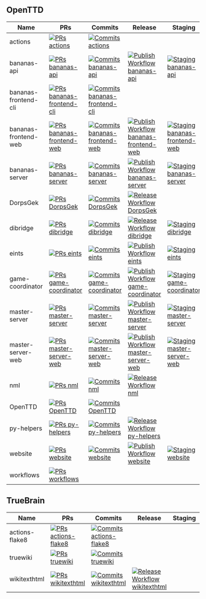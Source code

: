 ## OpenTTD
| Name | PRs | Commits | Release | Staging | Production |
| --- | --- | --- | --- | --- | --- |
| actions| [![PRs actions](https://img.shields.io/github/issues-pr/OpenTTD/actions?label=)](https://github.com/OpenTTD/actions/pulls)| [![Commits actions](https://img.shields.io/github/commits-since/OpenTTD/actions/latest/main?label=)](https://github.com/OpenTTD/actions/commits/main)||||
| bananas-api| [![PRs bananas-api](https://img.shields.io/github/issues-pr/OpenTTD/bananas-api?label=)](https://github.com/OpenTTD/bananas-api/pulls)| [![Commits bananas-api](https://img.shields.io/github/commits-since/OpenTTD/bananas-api/latest/main?label=)](https://github.com/OpenTTD/bananas-api/commits/main)| [![Publish Workflow bananas-api](https://img.shields.io/github/actions/workflow/status/OpenTTD/bananas-api/publish.yml?label=)](https://github.com/OpenTTD/bananas-api/actions/workflows/publish.yml)| [![Staging bananas-api](https://img.shields.io/github/deployments/OpenTTD/bananas-api/staging?label=)](https://github.com/OpenTTD/bananas-api/deployments)| [![Production bananas-api](https://img.shields.io/github/deployments/OpenTTD/bananas-api/production?label=)](https://github.com/OpenTTD/bananas-api/deployments)|
| bananas-frontend-cli| [![PRs bananas-frontend-cli](https://img.shields.io/github/issues-pr/OpenTTD/bananas-frontend-cli?label=)](https://github.com/OpenTTD/bananas-frontend-cli/pulls)| [![Commits bananas-frontend-cli](https://img.shields.io/github/commits-since/OpenTTD/bananas-frontend-cli/latest/main?label=)](https://github.com/OpenTTD/bananas-frontend-cli/commits/main)||||
| bananas-frontend-web| [![PRs bananas-frontend-web](https://img.shields.io/github/issues-pr/OpenTTD/bananas-frontend-web?label=)](https://github.com/OpenTTD/bananas-frontend-web/pulls)| [![Commits bananas-frontend-web](https://img.shields.io/github/commits-since/OpenTTD/bananas-frontend-web/latest/main?label=)](https://github.com/OpenTTD/bananas-frontend-web/commits/main)| [![Publish Workflow bananas-frontend-web](https://img.shields.io/github/actions/workflow/status/OpenTTD/bananas-frontend-web/publish.yml?label=)](https://github.com/OpenTTD/bananas-frontend-web/actions/workflows/publish.yml)| [![Staging bananas-frontend-web](https://img.shields.io/github/deployments/OpenTTD/bananas-frontend-web/staging?label=)](https://github.com/OpenTTD/bananas-frontend-web/deployments)| [![Production bananas-frontend-web](https://img.shields.io/github/deployments/OpenTTD/bananas-frontend-web/production?label=)](https://github.com/OpenTTD/bananas-frontend-web/deployments)|
| bananas-server| [![PRs bananas-server](https://img.shields.io/github/issues-pr/OpenTTD/bananas-server?label=)](https://github.com/OpenTTD/bananas-server/pulls)| [![Commits bananas-server](https://img.shields.io/github/commits-since/OpenTTD/bananas-server/latest/main?label=)](https://github.com/OpenTTD/bananas-server/commits/main)| [![Publish Workflow bananas-server](https://img.shields.io/github/actions/workflow/status/OpenTTD/bananas-server/publish.yml?label=)](https://github.com/OpenTTD/bananas-server/actions/workflows/publish.yml)| [![Staging bananas-server](https://img.shields.io/github/deployments/OpenTTD/bananas-server/staging?label=)](https://github.com/OpenTTD/bananas-server/deployments)| [![Production bananas-server](https://img.shields.io/github/deployments/OpenTTD/bananas-server/production?label=)](https://github.com/OpenTTD/bananas-server/deployments)|
| DorpsGek| [![PRs DorpsGek](https://img.shields.io/github/issues-pr/OpenTTD/DorpsGek?label=)](https://github.com/OpenTTD/DorpsGek/pulls)| [![Commits DorpsGek](https://img.shields.io/github/commits-since/OpenTTD/DorpsGek/latest/main?label=)](https://github.com/OpenTTD/DorpsGek/commits/main)| [![Release Workflow DorpsGek](https://img.shields.io/github/actions/workflow/status/OpenTTD/DorpsGek/release.yml?label=)](https://github.com/OpenTTD/DorpsGek/actions/workflows/release.yml)|| [![Production DorpsGek](https://img.shields.io/github/deployments/OpenTTD/DorpsGek/production?label=)](https://github.com/OpenTTD/DorpsGek/deployments)|
| dibridge| [![PRs dibridge](https://img.shields.io/github/issues-pr/OpenTTD/dibridge?label=)](https://github.com/OpenTTD/dibridge/pulls)| [![Commits dibridge](https://img.shields.io/github/commits-since/OpenTTD/dibridge/latest/main?label=)](https://github.com/OpenTTD/dibridge/commits/main)| [![Release Workflow dibridge](https://img.shields.io/github/actions/workflow/status/OpenTTD/dibridge/release.yml?label=)](https://github.com/OpenTTD/dibridge/actions/workflows/release.yml)| [![Staging dibridge](https://img.shields.io/github/deployments/OpenTTD/dibridge/staging?label=)](https://github.com/OpenTTD/dibridge/deployments)| [![Production dibridge](https://img.shields.io/github/deployments/OpenTTD/dibridge/production?label=)](https://github.com/OpenTTD/dibridge/deployments)|
| eints| [![PRs eints](https://img.shields.io/github/issues-pr/OpenTTD/eints?label=)](https://github.com/OpenTTD/eints/pulls)| [![Commits eints](https://img.shields.io/github/commits-since/OpenTTD/eints/latest/main?label=)](https://github.com/OpenTTD/eints/commits/main)| [![Publish Workflow eints](https://img.shields.io/github/actions/workflow/status/OpenTTD/eints/publish.yml?label=)](https://github.com/OpenTTD/eints/actions/workflows/publish.yml)| [![Staging eints](https://img.shields.io/github/deployments/OpenTTD/eints/staging?label=)](https://github.com/OpenTTD/eints/deployments)| [![Production eints](https://img.shields.io/github/deployments/OpenTTD/eints/production?label=)](https://github.com/OpenTTD/eints/deployments)|
| game-coordinator| [![PRs game-coordinator](https://img.shields.io/github/issues-pr/OpenTTD/game-coordinator?label=)](https://github.com/OpenTTD/game-coordinator/pulls)| [![Commits game-coordinator](https://img.shields.io/github/commits-since/OpenTTD/game-coordinator/latest/main?label=)](https://github.com/OpenTTD/game-coordinator/commits/main)| [![Publish Workflow game-coordinator](https://img.shields.io/github/actions/workflow/status/OpenTTD/game-coordinator/publish.yml?label=)](https://github.com/OpenTTD/game-coordinator/actions/workflows/publish.yml)| [![Staging game-coordinator](https://img.shields.io/github/deployments/OpenTTD/game-coordinator/staging?label=)](https://github.com/OpenTTD/game-coordinator/deployments)| [![Production game-coordinator](https://img.shields.io/github/deployments/OpenTTD/game-coordinator/production?label=)](https://github.com/OpenTTD/game-coordinator/deployments)|
| master-server| [![PRs master-server](https://img.shields.io/github/issues-pr/OpenTTD/master-server?label=)](https://github.com/OpenTTD/master-server/pulls)| [![Commits master-server](https://img.shields.io/github/commits-since/OpenTTD/master-server/latest/main?label=)](https://github.com/OpenTTD/master-server/commits/main)| [![Publish Workflow master-server](https://img.shields.io/github/actions/workflow/status/OpenTTD/master-server/publish.yml?label=)](https://github.com/OpenTTD/master-server/actions/workflows/publish.yml)| [![Staging master-server](https://img.shields.io/github/deployments/OpenTTD/master-server/staging?label=)](https://github.com/OpenTTD/master-server/deployments)| [![Production master-server](https://img.shields.io/github/deployments/OpenTTD/master-server/production?label=)](https://github.com/OpenTTD/master-server/deployments)|
| master-server-web| [![PRs master-server-web](https://img.shields.io/github/issues-pr/OpenTTD/master-server-web?label=)](https://github.com/OpenTTD/master-server-web/pulls)| [![Commits master-server-web](https://img.shields.io/github/commits-since/OpenTTD/master-server-web/latest/main?label=)](https://github.com/OpenTTD/master-server-web/commits/main)| [![Publish Workflow master-server-web](https://img.shields.io/github/actions/workflow/status/OpenTTD/master-server-web/publish.yml?label=)](https://github.com/OpenTTD/master-server-web/actions/workflows/publish.yml)| [![Staging master-server-web](https://img.shields.io/github/deployments/OpenTTD/master-server-web/staging?label=)](https://github.com/OpenTTD/master-server-web/deployments)| [![Production master-server-web](https://img.shields.io/github/deployments/OpenTTD/master-server-web/production?label=)](https://github.com/OpenTTD/master-server-web/deployments)|
| nml| [![PRs nml](https://img.shields.io/github/issues-pr/OpenTTD/nml?label=)](https://github.com/OpenTTD/nml/pulls)| [![Commits nml](https://img.shields.io/github/commits-since/OpenTTD/nml/latest/master?label=)](https://github.com/OpenTTD/nml/commits/master)| [![Release Workflow nml](https://img.shields.io/github/actions/workflow/status/OpenTTD/nml/release.yml?label=)](https://github.com/OpenTTD/nml/actions/workflows/release.yml)|||
| OpenTTD| [![PRs OpenTTD](https://img.shields.io/github/issues-pr/OpenTTD/OpenTTD?label=)](https://github.com/OpenTTD/OpenTTD/pulls)| [![Commits OpenTTD](https://img.shields.io/github/commits-since/OpenTTD/OpenTTD/latest/master?label=)](https://github.com/OpenTTD/OpenTTD/commits/master)||||
| py-helpers| [![PRs py-helpers](https://img.shields.io/github/issues-pr/OpenTTD/py-helpers?label=)](https://github.com/OpenTTD/py-helpers/pulls)| [![Commits py-helpers](https://img.shields.io/github/commits-since/OpenTTD/py-helpers/latest/main?label=)](https://github.com/OpenTTD/py-helpers/commits/main)| [![Release Workflow py-helpers](https://img.shields.io/github/actions/workflow/status/OpenTTD/py-helpers/release.yml?label=)](https://github.com/OpenTTD/py-helpers/actions/workflows/release.yml)|||
| website| [![PRs website](https://img.shields.io/github/issues-pr/OpenTTD/website?label=)](https://github.com/OpenTTD/website/pulls)| [![Commits website](https://img.shields.io/github/commits-since/OpenTTD/website/latest/main?label=)](https://github.com/OpenTTD/website/commits/main)| [![Publish Workflow website](https://img.shields.io/github/actions/workflow/status/OpenTTD/website/publish.yml?label=)](https://github.com/OpenTTD/website/actions/workflows/publish.yml)| [![Staging website](https://img.shields.io/github/deployments/OpenTTD/website/staging?label=)](https://github.com/OpenTTD/website/deployments)| [![Production website](https://img.shields.io/github/deployments/OpenTTD/website/production?label=)](https://github.com/OpenTTD/website/deployments)|
| workflows| [![PRs workflows](https://img.shields.io/github/issues-pr/OpenTTD/workflows?label=)](https://github.com/OpenTTD/workflows/pulls)|||||
## TrueBrain
| Name | PRs | Commits | Release | Staging | Production |
| --- | --- | --- | --- | --- | --- |
| actions-flake8| [![PRs actions-flake8](https://img.shields.io/github/issues-pr/TrueBrain/actions-flake8?label=)](https://github.com/TrueBrain/actions-flake8/pulls)| [![Commits actions-flake8](https://img.shields.io/github/commits-since/TrueBrain/actions-flake8/latest/main?label=)](https://github.com/TrueBrain/actions-flake8/commits/main)||||
| truewiki| [![PRs truewiki](https://img.shields.io/github/issues-pr/TrueBrain/truewiki?label=)](https://github.com/TrueBrain/truewiki/pulls)| [![Commits truewiki](https://img.shields.io/github/commits-since/TrueBrain/truewiki/latest/main?label=)](https://github.com/TrueBrain/truewiki/commits/main)||||
| wikitexthtml| [![PRs wikitexthtml](https://img.shields.io/github/issues-pr/TrueBrain/wikitexthtml?label=)](https://github.com/TrueBrain/wikitexthtml/pulls)| [![Commits wikitexthtml](https://img.shields.io/github/commits-since/TrueBrain/wikitexthtml/latest/main?label=)](https://github.com/TrueBrain/wikitexthtml/commits/main)| [![Release Workflow wikitexthtml](https://img.shields.io/github/actions/workflow/status/TrueBrain/wikitexthtml/release.yml?label=)](https://github.com/TrueBrain/wikitexthtml/actions/workflows/release.yml)|||
